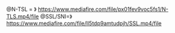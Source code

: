 @N-TSL = 》
https://www.mediafire.com/file/px01fev9voc5fs1/N-TLS.mp4/file
@SSL/SNI=》https://www.mediafire.com/file/ll5tdp9amtudpjh/SSL.mp4/file
